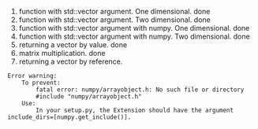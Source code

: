 1. function with std::vector argument. One dimensional. done
2. function with std::vector argument. Two dimensional. done
3. function with std::vector argument with numpy. One dimensional. done
4. function with std::vector argument with numpy. Two dimensional. done
5. returning a vector by value. done
6. matrix multiplication. done
7. returning a vector by reference.




```
Error warning:
	To prevent:
		fatal error: numpy/arrayobject.h: No such file or directory
 		#include "numpy/arrayobject.h"
 	Use:
		In your setup.py, the Extension should have the argument include_dirs=[numpy.get_include()].

```
